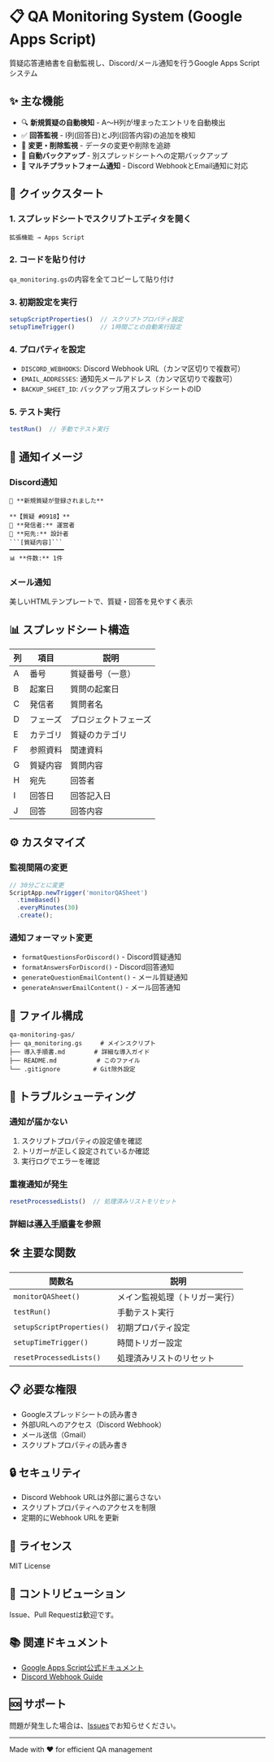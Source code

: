 # 📋 QA Monitoring System (Google Apps Script)

質疑応答連絡書を自動監視し、Discord/メール通知を行うGoogle Apps Scriptシステム

## ✨ 主な機能

- 🔍 **新規質疑の自動検知** - A〜H列が埋まったエントリを自動検出
- ✅ **回答監視** - I列(回答日)とJ列(回答内容)の追加を検知
- 🔄 **変更・削除監視** - データの変更や削除を追跡
- 💾 **自動バックアップ** - 別スプレッドシートへの定期バックアップ
- 📢 **マルチプラットフォーム通知** - Discord WebhookとEmail通知に対応

## 🚀 クイックスタート

### 1. スプレッドシートでスクリプトエディタを開く
```
拡張機能 → Apps Script
```

### 2. コードを貼り付け
`qa_monitoring.gs`の内容を全てコピーして貼り付け

### 3. 初期設定を実行
```javascript
setupScriptProperties()  // スクリプトプロパティ設定
setupTimeTrigger()       // 1時間ごとの自動実行設定
```

### 4. プロパティを設定
- `DISCORD_WEBHOOKS`: Discord Webhook URL（カンマ区切りで複数可）
- `EMAIL_ADDRESSES`: 通知先メールアドレス（カンマ区切りで複数可）
- `BACKUP_SHEET_ID`: バックアップ用スプレッドシートのID

### 5. テスト実行
```javascript
testRun()  // 手動でテスト実行
```

## 📸 通知イメージ

### Discord通知
```
📝 **新規質疑が登録されました**

**【質疑 #0918】**
👤 **発信者:** 運営者
📮 **宛先:** 設計者
```[質疑内容]```
━━━━━━━━━━━━━━━
📊 **件数:** 1件
```

### メール通知
美しいHTMLテンプレートで、質疑・回答を見やすく表示

## 📊 スプレッドシート構造

| 列 | 項目 | 説明 |
|---|---|---|
| A | 番号 | 質疑番号（一意） |
| B | 起案日 | 質問の起案日 |
| C | 発信者 | 質問者名 |
| D | フェーズ | プロジェクトフェーズ |
| E | カテゴリ | 質疑のカテゴリ |
| F | 参照資料 | 関連資料 |
| G | 質疑内容 | 質問内容 |
| H | 宛先 | 回答者 |
| I | 回答日 | 回答記入日 |
| J | 回答 | 回答内容 |

## ⚙️ カスタマイズ

### 監視間隔の変更
```javascript
// 30分ごとに変更
ScriptApp.newTrigger('monitorQASheet')
  .timeBased()
  .everyMinutes(30)
  .create();
```

### 通知フォーマット変更
- `formatQuestionsForDiscord()` - Discord質疑通知
- `formatAnswersForDiscord()` - Discord回答通知
- `generateQuestionEmailContent()` - メール質疑通知
- `generateAnswerEmailContent()` - メール回答通知

## 📁 ファイル構成

```
qa-monitoring-gas/
├── qa_monitoring.gs     # メインスクリプト
├── 導入手順書.md        # 詳細な導入ガイド
├── README.md           # このファイル
└── .gitignore         # Git除外設定
```

## 🔧 トラブルシューティング

### 通知が届かない
1. スクリプトプロパティの設定値を確認
2. トリガーが正しく設定されているか確認
3. 実行ログでエラーを確認

### 重複通知が発生
```javascript
resetProcessedLists()  // 処理済みリストをリセット
```

### 詳細は[導入手順書](./docs/導入手順書.md)を参照

## 🛠️ 主要な関数

| 関数名 | 説明 |
|---|---|
| `monitorQASheet()` | メイン監視処理（トリガー実行） |
| `testRun()` | 手動テスト実行 |
| `setupScriptProperties()` | 初期プロパティ設定 |
| `setupTimeTrigger()` | 時間トリガー設定 |
| `resetProcessedLists()` | 処理済みリストのリセット |

## 📋 必要な権限

- Googleスプレッドシートの読み書き
- 外部URLへのアクセス（Discord Webhook）
- メール送信（Gmail）
- スクリプトプロパティの読み書き

## 🔒 セキュリティ

- Discord Webhook URLは外部に漏らさない
- スクリプトプロパティへのアクセスを制限
- 定期的にWebhook URLを更新

## 📝 ライセンス

MIT License

## 👥 コントリビューション

Issue、Pull Requestは歓迎です。

## 📚 関連ドキュメント

- [Google Apps Script公式ドキュメント](https://developers.google.com/apps-script)
- [Discord Webhook Guide](https://discord.com/developers/docs/resources/webhook)

## 🆘 サポート

問題が発生した場合は、[Issues](https://github.com/warusaku/qa-monitoring-gas/issues)でお知らせください。

---

Made with ❤️ for efficient QA management